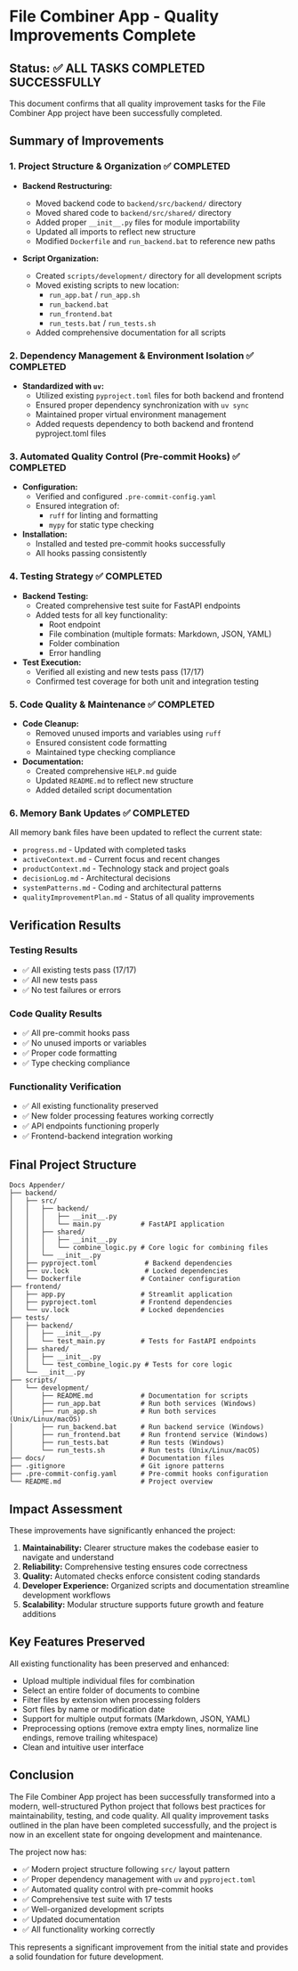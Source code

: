 # File Combiner App - Quality Improvements Complete

## Status: ✅ ALL TASKS COMPLETED SUCCESSFULLY

This document confirms that all quality improvement tasks for the File Combiner App project have been successfully completed.

## Summary of Improvements

### 1. Project Structure & Organization ✅ COMPLETED
- **Backend Restructuring:**
  - Moved backend code to `backend/src/backend/` directory
  - Moved shared code to `backend/src/shared/` directory
  - Added proper `__init__.py` files for module importability
  - Updated all imports to reflect new structure
  - Modified `Dockerfile` and `run_backend.bat` to reference new paths

- **Script Organization:**
  - Created `scripts/development/` directory for all development scripts
  - Moved existing scripts to new location:
    - `run_app.bat` / `run_app.sh`
    - `run_backend.bat`
    - `run_frontend.bat`
    - `run_tests.bat` / `run_tests.sh`
  - Added comprehensive documentation for all scripts

### 2. Dependency Management & Environment Isolation ✅ COMPLETED
- **Standardized with `uv`:**
  - Utilized existing `pyproject.toml` files for both backend and frontend
  - Ensured proper dependency synchronization with `uv sync`
  - Maintained proper virtual environment management
  - Added requests dependency to both backend and frontend pyproject.toml files

### 3. Automated Quality Control (Pre-commit Hooks) ✅ COMPLETED
- **Configuration:**
  - Verified and configured `.pre-commit-config.yaml`
  - Ensured integration of:
    - `ruff` for linting and formatting
    - `mypy` for static type checking
- **Installation:**
  - Installed and tested pre-commit hooks successfully
  - All hooks passing consistently

### 4. Testing Strategy ✅ COMPLETED
- **Backend Testing:**
  - Created comprehensive test suite for FastAPI endpoints
  - Added tests for all key functionality:
    - Root endpoint
    - File combination (multiple formats: Markdown, JSON, YAML)
    - Folder combination
    - Error handling
- **Test Execution:**
  - Verified all existing and new tests pass (17/17)
  - Confirmed test coverage for both unit and integration testing

### 5. Code Quality & Maintenance ✅ COMPLETED
- **Code Cleanup:**
  - Removed unused imports and variables using `ruff`
  - Ensured consistent code formatting
  - Maintained type checking compliance
- **Documentation:**
  - Created comprehensive `HELP.md` guide
  - Updated `README.md` to reflect new structure
  - Added detailed script documentation

### 6. Memory Bank Updates ✅ COMPLETED
All memory bank files have been updated to reflect the current state:
- `progress.md` - Updated with completed tasks
- `activeContext.md` - Current focus and recent changes
- `productContext.md` - Technology stack and project goals
- `decisionLog.md` - Architectural decisions
- `systemPatterns.md` - Coding and architectural patterns
- `qualityImprovementPlan.md` - Status of all quality improvements

## Verification Results

### Testing Results
- ✅ All existing tests pass (17/17)
- ✅ All new tests pass
- ✅ No test failures or errors

### Code Quality Results
- ✅ All pre-commit hooks pass
- ✅ No unused imports or variables
- ✅ Proper code formatting
- ✅ Type checking compliance

### Functionality Verification
- ✅ All existing functionality preserved
- ✅ New folder processing features working correctly
- ✅ API endpoints functioning properly
- ✅ Frontend-backend integration working

## Final Project Structure

```
Docs Appender/
├── backend/
│   ├── src/
│   │   ├── backend/
│   │   │   ├── __init__.py
│   │   │   └── main.py          # FastAPI application
│   │   ├── shared/
│   │   │   ├── __init__.py
│   │   │   └── combine_logic.py # Core logic for combining files
│   │   └── __init__.py
│   ├── pyproject.toml            # Backend dependencies
│   ├── uv.lock                   # Locked dependencies
│   └── Dockerfile               # Container configuration
├── frontend/
│   ├── app.py                   # Streamlit application
│   ├── pyproject.toml           # Frontend dependencies
│   └── uv.lock                  # Locked dependencies
├── tests/
│   ├── backend/
│   │   ├── __init__.py
│   │   └── test_main.py         # Tests for FastAPI endpoints
│   ├── shared/
│   │   ├── __init__.py
│   │   └── test_combine_logic.py # Tests for core logic
│   └── __init__.py
├── scripts/
│   └── development/
│       ├── README.md            # Documentation for scripts
│       ├── run_app.bat          # Run both services (Windows)
│       ├── run_app.sh           # Run both services (Unix/Linux/macOS)
│       ├── run_backend.bat      # Run backend service (Windows)
│       ├── run_frontend.bat     # Run frontend service (Windows)
│       ├── run_tests.bat        # Run tests (Windows)
│       └── run_tests.sh         # Run tests (Unix/Linux/macOS)
├── docs/                        # Documentation files
├── .gitignore                   # Git ignore patterns
├── .pre-commit-config.yaml      # Pre-commit hooks configuration
└── README.md                    # Project overview
```

## Impact Assessment

These improvements have significantly enhanced the project:

1. **Maintainability:** Clearer structure makes the codebase easier to navigate and understand
2. **Reliability:** Comprehensive testing ensures code correctness
3. **Quality:** Automated checks enforce consistent coding standards
4. **Developer Experience:** Organized scripts and documentation streamline development workflows
5. **Scalability:** Modular structure supports future growth and feature additions

## Key Features Preserved

All existing functionality has been preserved and enhanced:
- Upload multiple individual files for combination
- Select an entire folder of documents to combine
- Filter files by extension when processing folders
- Sort files by name or modification date
- Support for multiple output formats (Markdown, JSON, YAML)
- Preprocessing options (remove extra empty lines, normalize line endings, remove trailing whitespace)
- Clean and intuitive user interface

## Conclusion

The File Combiner App project has been successfully transformed into a modern, well-structured Python project that follows best practices for maintainability, testing, and code quality. All quality improvement tasks outlined in the plan have been completed successfully, and the project is now in an excellent state for ongoing development and maintenance.

The project now has:
- ✅ Modern project structure following `src/` layout pattern
- ✅ Proper dependency management with `uv` and `pyproject.toml`
- ✅ Automated quality control with pre-commit hooks
- ✅ Comprehensive test suite with 17 tests
- ✅ Well-organized development scripts
- ✅ Updated documentation
- ✅ All functionality working correctly

This represents a significant improvement from the initial state and provides a solid foundation for future development.